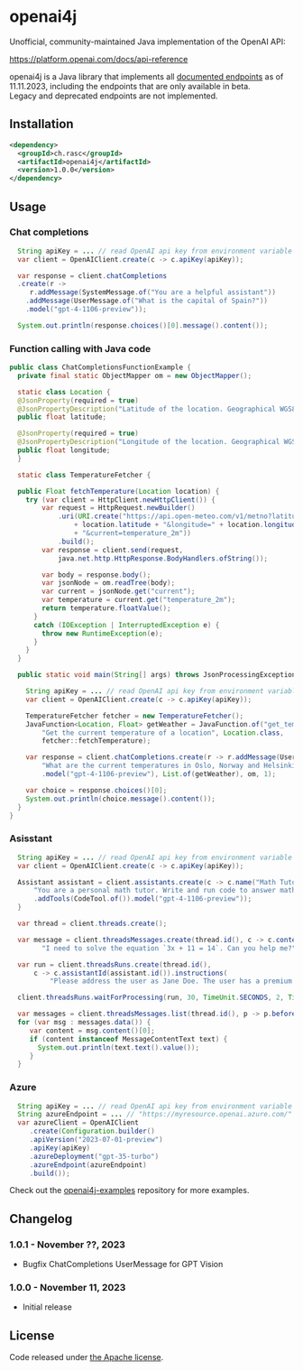 # openai4j

Unofficial, community-maintained Java implementation of the OpenAI API:

https://platform.openai.com/docs/api-reference

openai4j is a Java library that implements all  [documented endpoints](https://platform.openai.com/docs/api-reference) as of 11.11.2023, 
including the endpoints that are only available in beta.  
Legacy and deprecated endpoints are not implemented.

## Installation

```xml
<dependency>
  <groupId>ch.rasc</groupId>
  <artifactId>openai4j</artifactId>
  <version>1.0.0</version>
</dependency>
```


## Usage

### Chat completions
```java
  String apiKey = ... // read OpenAI api key from environment variable
  var client = OpenAIClient.create(c -> c.apiKey(apiKey));

  var response = client.chatCompletions
  .create(r -> 
     r.addMessage(SystemMessage.of("You are a helpful assistant"))
    .addMessage(UserMessage.of("What is the capital of Spain?"))
    .model("gpt-4-1106-preview"));

  System.out.println(response.choices()[0].message().content());
```

### Function calling with Java code

```java
public class ChatCompletionsFunctionExample {
  private final static ObjectMapper om = new ObjectMapper();

  static class Location {
  @JsonProperty(required = true)
  @JsonPropertyDescription("Latitude of the location. Geographical WGS84 coordinates")
  public float latitude;

  @JsonProperty(required = true)
  @JsonPropertyDescription("Longitude of the location. Geographical WGS84 coordinates")
  public float longitude;
  }

  static class TemperatureFetcher {

  public Float fetchTemperature(Location location) {
    try (var client = HttpClient.newHttpClient()) {
        var request = HttpRequest.newBuilder()
            .uri(URI.create("https://api.open-meteo.com/v1/metno?latitude="
                + location.latitude + "&longitude=" + location.longitude
                + "&current=temperature_2m"))
            .build();
        var response = client.send(request,
            java.net.http.HttpResponse.BodyHandlers.ofString());

        var body = response.body();
        var jsonNode = om.readTree(body);
        var current = jsonNode.get("current");
        var temperature = current.get("temperature_2m");
        return temperature.floatValue();
      }
      catch (IOException | InterruptedException e) {
        throw new RuntimeException(e);
      }
    }
  }

  public static void main(String[] args) throws JsonProcessingException {

    String apiKey = ... // read OpenAI api key from environment variable
    var client = OpenAIClient.create(c -> c.apiKey(apiKey));

    TemperatureFetcher fetcher = new TemperatureFetcher();
    JavaFunction<Location, Float> getWeather = JavaFunction.of("get_temperature",
        "Get the current temperature of a location", Location.class,
        fetcher::fetchTemperature);

    var response = client.chatCompletions.create(r -> r.addMessage(UserMessage.of(
        "What are the current temperatures in Oslo, Norway and Helsinki, Finland?"))
        .model("gpt-4-1106-preview"), List.of(getWeather), om, 1);

    var choice = response.choices()[0];
    System.out.println(choice.message().content());
  }
}
```


### Asisstant

```java
  String apiKey = ... // read OpenAI api key from environment variable
  var client = OpenAIClient.create(c -> c.apiKey(apiKey));

  Assistant assistant = client.assistants.create(c -> c.name("Math Tutor").instructions(
      "You are a personal math tutor. Write and run code to answer math questions.")
      .addTools(CodeTool.of()).model("gpt-4-1106-preview"));
  }

  var thread = client.threads.create();

  var message = client.threadsMessages.create(thread.id(), c -> c.content(
        "I need to solve the equation `3x + 11 = 14`. Can you help me?"));

  var run = client.threadsRuns.create(thread.id(),
      c -> c.assistantId(assistant.id()).instructions(
          "Please address the user as Jane Doe. The user has a premium account."));

  client.threadsRuns.waitForProcessing(run, 30, TimeUnit.SECONDS, 2, TimeUnit.MINUTES);

  var messages = client.threadsMessages.list(thread.id(), p -> p.before(message.id()));
  for (var msg : messages.data()) {
     var content = msg.content()[0];
     if (content instanceof MessageContentText text) {
       System.out.println(text.text().value());
     }
  }
```

### Azure

```java
  String apiKey = ... // read OpenAI api key from environment variable
  String azureEndpoint = ... // "https://myresource.openai.azure.com/"
  var azureClient = OpenAIClient
     .create(Configuration.builder()
     .apiVersion("2023-07-01-preview")
     .apiKey(apiKey)
     .azureDeployment("gpt-35-turbo")
     .azureEndpoint(azureEndpoint)
     .build());
```     

Check out the [openai4j-examples](https://github.com/ralscha/openai4j-examples) repository for more examples.

## Changelog

### 1.0.1 - November ??, 2023
  * Bugfix ChatCompletions UserMessage for GPT Vision

### 1.0.0 - November 11, 2023
  * Initial release



## License
Code released under [the Apache license](http://www.apache.org/licenses/).
